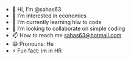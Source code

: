 - 👋 Hi, I’m @sahas63
- 👀 I’m interested in economics
- 🌱 I’m currently learning hiw to code
- 💞️ I’m looking to collaborate on simple coding
- 📫 How to reach me sahas63@hotmail.com
- 😄 Pronouns: He
- ⚡ Fun fact: im in HR

<!---
sahas63/sahas63 is a ✨ special ✨ repository because its `README.md` (this file) appears on your GitHub profile.
You can click the Preview link to take a look at your changes.
--->
